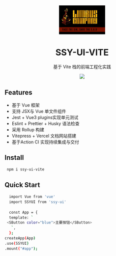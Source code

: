 <p align="center">
<div style="width:150px;margin:auto;">
<img src="assets/R.jpg">
</div>
</p>
<h1 align="center">SSY-UI-VITE</h1>
<p align="center">
  基于 Vite 栈的前端工程化实践 


<p align="center">
  <img src="https://img.shields.io/github/license/hitman75874/hitman47?color=red">

</p>

## Features

- 基于 Vue 框架
- 支持 JSX与 Vue 单文件组件
- Jest + Vue3 plugins实现单元测试
- Eslint + Prettier + Husky 语法检查
- 采用 Rollup 构建
- Vitepress + Vercel 文档网站搭建
- 基于Action CI 实现持续集成与交付

## Install
``` bash
 npm i ssy-ui-vite
```

## Quick Start
```bash
  import Vue from 'vue'
  import SSYUI from 'ssy-ui'

  const App = {
  template: `
 <SButton color="blue">主要按钮</SButton>
   `,
  };
createApp(App)
.use(SSYUI)
.mount("#app");
```
